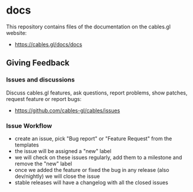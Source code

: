 # docs

This repository contains files of the documentation on the cables.gl website:
- https://cables.gl/docs/docs

## Giving Feedback

### Issues and discussions

Discuss cables.gl features, ask questions, report problems, show patches, request feature or report bugs:
- https://github.com/cables-gl/cables/issues

### Issue Workflow

- create an issue, pick "Bug report" or "Feature Request" from the templates
- the issue will be assigned a "new" label
- we will check on these issues regularly, add them to a milestone and remove the "new" label
- once we added the feature or fixed the bug in any release (also dev/nightly) we will close the issue
- stable releases will have a changelog with all the closed issues





